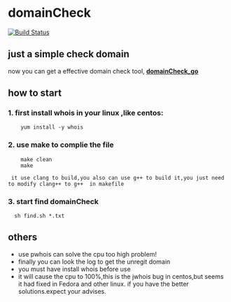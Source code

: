 domainCheck
====

[![Build Status](https://travis-ci.org/coderguang/domainCheck.svg?branch=master)](https://travis-ci.org/coderguang/domainCheck)


## just a simple check domain 
   
   now you can get a effective domain check tool, **[domainCheck_go](https://github.com/coderguang/domainCheck_go)**

## how to start

### 1. first install whois in your linux ,like centos:
```shell
    yum install -y whois
```
### 2. use make to complie the file
```shell
    make clean
    make
```
     it use clang to build,you also can use g++ to build it,you just need to modify clang++ to g++  in makefile
     
     
### 3. start find domainCheck
```shell
  sh find.sh *.txt
```

     
## others
  * use pwhois can solve the cpu too high problem!
  * finally you can look the log to get the unregit domain
  * you must have install whois before use
  * it will cause the cpu to 100%,this is the jwhois bug in centos,but seems it had fixed in Fedora and other linux.
if you have the better solutions.expect your advises.
